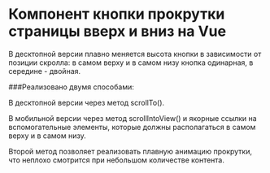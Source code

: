 # Компонент кнопки прокрутки страницы вверх и вниз на Vue

В десктопной версии плавно меняется высота кнопки в зависимости от позиции скролла: в самом верху и в самом низу кнопка одинарная, в середине - двойная.

###Реализовано двумя способами:

В десктопной версии через метод scrollTo().

В мобильной версии через метод scrollIntoView() и якорные ссылки на вспомогательные элементы, которые должны располагаться в самом верху и в самом низу.

Второй метод позволяет реализовать плавную анимацию прокрутки, что неплохо смотрится при небольшом количестве контента.